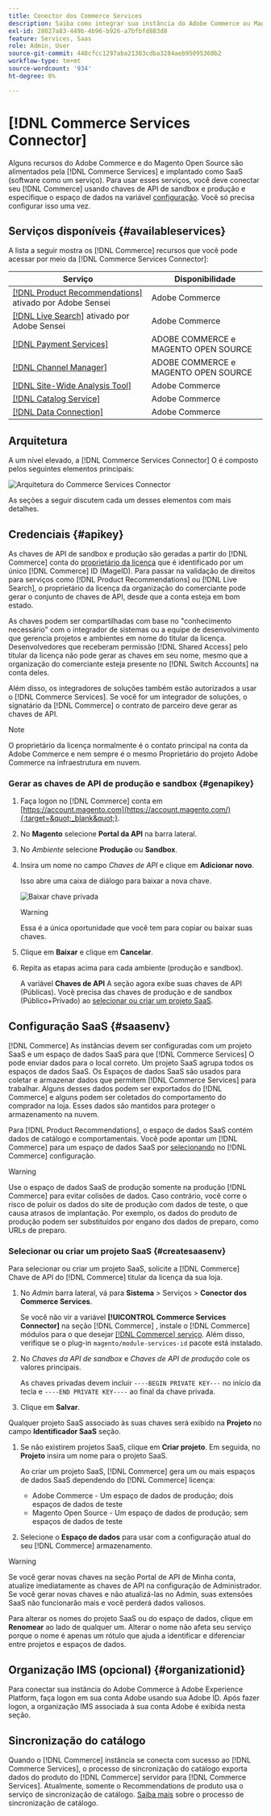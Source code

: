 ```yaml
---
title: Conector dos Commerce Services
description: Saiba como integrar sua instância do Adobe Commerce ou Magento Open Source a serviços usando chaves de API de produção e sandbox.
exl-id: 28027a83-449b-4b96-b926-a7bfbfd883d8
feature: Services, Saas
role: Admin, User
source-git-commit: 448cfcc1297aba21383cdba3284aeb95095360b2
workflow-type: tm+mt
source-wordcount: '934'
ht-degree: 0%

---
```


# [!DNL Commerce Services Connector]

Alguns recursos do Adobe Commerce e do Magento Open Source são alimentados pela [!DNL Commerce Services] e implantado como SaaS (software como um serviço). Para usar esses serviços, você deve conectar seu [!DNL Commerce] usando chaves de API de sandbox e produção e especifique o espaço de dados na variável [configuração](https://experienceleague.adobe.com/docs/commerce-admin/config/services/saas.html). Você só precisa configurar isso uma vez.

## Serviços disponíveis {#availableservices}

A lista a seguir mostra os [!DNL Commerce] recursos que você pode acessar por meio da [!DNL Commerce Services Connector]:

| Serviço | Disponibilidade |
| ---|--- |
| [[!DNL Product Recommendations]](/help/product-recommendations/overview.md) ativado por Adobe Sensei | Adobe Commerce |
| [[!DNL Live Search]](/help/live-search/overview.md) ativado por Adobe Sensei | Adobe Commerce |
| [[!DNL Payment Services]](/help/payment-services/overview.md) | ADOBE COMMERCE e MAGENTO OPEN SOURCE |
| [[!DNL Channel Manager]](https://experienceleague.adobe.com/docs/commerce-channels/channel-manager/intro-to-channel-manager/overview.html) | ADOBE COMMERCE e MAGENTO OPEN SOURCE |
| [[!DNL Site-Wide Analysis Tool]](https://experienceleague.adobe.com/docs/commerce-operations/tools/site-wide-analysis-tool/intro.html) | Adobe Commerce |
| [[!DNL Catalog Service]](/help/catalog-service/overview.md) | Adobe Commerce |
| [[!DNL Data Connection]](/help/data-connection/overview.md) | Adobe Commerce |

## Arquitetura

A um nível elevado, a [!DNL Commerce Services Connector] O é composto pelos seguintes elementos principais:

![Arquitetura do Commerce Services Connector](assets/saas-config-sync-workflow.png)

As seções a seguir discutem cada um desses elementos com mais detalhes.

## Credenciais {#apikey}

As chaves de API de sandbox e produção são geradas a partir do [!DNL Commerce] conta do [proprietário da licença](https://experienceleague.adobe.com/en/docs/commerce-cloud-service/start/onboarding) que é identificado por um único [!DNL Commerce] ID (MageID). Para passar na validação de direitos para serviços como [!DNL Product Recommendations] ou [!DNL Live Search], o proprietário da licença da organização do comerciante pode gerar o conjunto de chaves de API, desde que a conta esteja em bom estado.

As chaves podem ser compartilhadas com base no &quot;conhecimento necessário&quot; com o integrador de sistemas ou a equipe de desenvolvimento que gerencia projetos e ambientes em nome do titular da licença. Desenvolvedores que receberam permissão [!DNL Shared Access] pelo titular da licença não pode gerar as chaves em seu nome, mesmo que a organização do comerciante esteja presente no [!DNL Switch Accounts] na conta deles.

Além disso, os integradores de soluções também estão autorizados a usar o [!DNL Commerce Services]. Se você for um integrador de soluções, o signatário da [!DNL Commerce] o contrato de parceiro deve gerar as chaves de API.

>[!NOTE]
>
>O proprietário da licença normalmente é o contato principal na conta da Adobe Commerce e nem sempre é o mesmo Proprietário do projeto Adobe Commerce na infraestrutura em nuvem.

### Gerar as chaves de API de produção e sandbox {#genapikey}

1. Faça logon no [!DNL Commerce] conta em [https://account.magento.com](https://account.magento.com/){:target=&quot;_blank&quot;}.

1. No **Magento** selecione **Portal da API** na barra lateral.

1. No _Ambiente_ selecione **Produção** ou **Sandbox**.

1. Insira um nome no campo _Chaves de API_ e clique em **Adicionar novo**.

   Isso abre uma caixa de diálogo para baixar a nova chave.

   ![Baixar chave privada](assets/download-api-private-key.png)

   >[!WARNING]
   >
   > Essa é a única oportunidade que você tem para copiar ou baixar suas chaves.

1. Clique em **Baixar** e clique em **Cancelar**.

1. Repita as etapas acima para cada ambiente (produção e sandbox).

   A variável **Chaves de API** A seção agora exibe suas chaves de API (Públicas). Você precisa das chaves de produção e de sandbox (Público+Privado) ao [selecionar ou criar um projeto SaaS](#createsaasenv).

## Configuração SaaS {#saasenv}

[!DNL Commerce] As instâncias devem ser configuradas com um projeto SaaS e um espaço de dados SaaS para que [!DNL Commerce Services] O pode enviar dados para o local correto. Um projeto SaaS agrupa todos os espaços de dados SaaS. Os Espaços de dados SaaS são usados para coletar e armazenar dados que permitem [!DNL Commerce Services] para trabalhar. Alguns desses dados podem ser exportados do [!DNL Commerce] e alguns podem ser coletados do comportamento do comprador na loja. Esses dados são mantidos para proteger o armazenamento na nuvem.

Para [!DNL Product Recommendations], o espaço de dados SaaS contém dados de catálogo e comportamentais. Você pode apontar um [!DNL Commerce] para um espaço de dados SaaS por [selecionando](https://docs.magento.com/user-guide/configuration/services/saas.html) no [!DNL Commerce] configuração.

>[!WARNING]
>
> Use o espaço de dados SaaS de produção somente na produção [!DNL Commerce] para evitar colisões de dados. Caso contrário, você corre o risco de poluir os dados do site de produção com dados de teste, o que causa atrasos de implantação. Por exemplo, os dados do produto de produção podem ser substituídos por engano dos dados de preparo, como URLs de preparo.

### Selecionar ou criar um projeto SaaS {#createsaasenv}

Para selecionar ou criar um projeto SaaS, solicite a [!DNL Commerce] Chave de API do [!DNL Commerce] titular da licença da sua loja.

1. No _Admin_ barra lateral, vá para **Sistema** > Serviços > **Conector dos Commerce Services**.

   Se você não vir a variável **[!UICONTROL Commerce Services Connector]** na seção [!DNL Commerce] , instale o [!DNL Commerce] módulos para o que desejar [[!DNL Commerce] serviço](#availableservices). Além disso, verifique se o plug-in `magento/module-services-id` pacote está instalado.

1. No _Chaves da API de sandbox_ e _Chaves de API de produção_ cole os valores principais.

   As chaves privadas devem incluir `----BEGIN PRIVATE KEY---` no início da tecla e `----END PRIVATE KEY----` ao final da chave privada.

1. Clique em **Salvar**.

Qualquer projeto SaaS associado às suas chaves será exibido na **Projeto** no campo **Identificador SaaS** seção.

1. Se não existirem projetos SaaS, clique em **Criar projeto**. Em seguida, no **Projeto** insira um nome para o projeto SaaS.

   Ao criar um projeto SaaS, [!DNL Commerce] gera um ou mais espaços de dados SaaS dependendo do [!DNL Commerce] licença:
   - Adobe Commerce - Um espaço de dados de produção; dois espaços de dados de teste
   - Magento Open Source - Um espaço de dados de produção; sem espaços de dados de teste

1. Selecione o **Espaço de dados** para usar com a configuração atual do seu [!DNL Commerce] armazenamento.

>[!WARNING]
>
> Se você gerar novas chaves na seção Portal de API de Minha conta, atualize imediatamente as chaves de API na configuração de Administrador. Se você gerar novas chaves e não atualizá-las no Admin, suas extensões SaaS não funcionarão mais e você perderá dados valiosos.

Para alterar os nomes do projeto SaaS ou do espaço de dados, clique em **Renomear** ao lado de qualquer um. Alterar o nome não afeta seu serviço porque o nome é apenas um rótulo que ajuda a identificar e diferenciar entre projetos e espaços de dados.

## Organização IMS (opcional) {#organizationid}

Para conectar sua instância do Adobe Commerce à Adobe Experience Platform, faça logon em sua conta Adobe usando sua Adobe ID. Após fazer logon, a organização IMS associada à sua conta Adobe é exibida nesta seção.

## Sincronização do catálogo

Quando o [!DNL Commerce] instância se conecta com sucesso ao [!DNL Commerce Services], o processo de sincronização do catálogo exporta dados do produto do [!DNL Commerce] servidor para [!DNL Commerce Services]. Atualmente, somente o Recommendations de produto usa o serviço de sincronização de catálogo. [Saiba mais](catalog-sync.md) sobre o processo de sincronização de catálogo.
